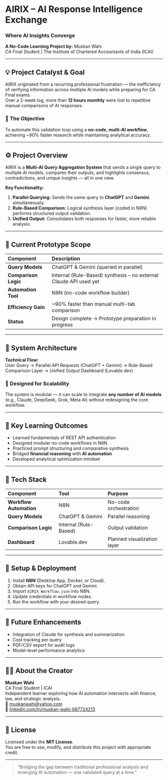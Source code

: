# AIRIX – AI Response Intelligence Exchange  
### Where AI Insights Converge  

**A No-Code Learning Project by:** Muskan Wahi  
CA Final Student | The Institute of Chartered Accountants of India (ICAI)  

---

## 💡 Project Catalyst & Goal  

AIRIX originated from a recurring professional frustration — the inefficiency of verifying information across multiple AI models while preparing for CA Final exams.  
Over a 2-week log, more than **12 hours monthly** were lost to repetitive manual comparisons of AI responses.

### 🎯 The Objective  
To automate this validation loop using a **no-code, multi-AI workflow**, achieving ~90% faster research while maintaining analytical accuracy.

---

## ⚙️ Project Overview  

AIRIX is a **Multi-AI Query Aggregation System** that sends a single query to multiple AI models, compares their outputs, and highlights consensus, contradictions, and unique insights — all in one view.

**Key Functionality:**
1. **Parallel Querying:** Sends the same query to **ChatGPT** and **Gemini** simultaneously.  
2. **Rule-Based Comparison:** Logical synthesis layer (coded in N8N) performs structured output validation.  
3. **Unified Output:** Consolidates both responses for faster, more reliable analysis.

---

## 🧠 Current Prototype Scope  

| Component | Description |
| :--- | :--- |
| **Query Models** | ChatGPT & Gemini (queried in parallel) |
| **Comparison Logic** | Internal (Rule-Based) synthesis – no external Claude API used yet |
| **Automation Tool** | N8N (no-code workflow builder) |
| **Efficiency Gain** | ~90% faster than manual multi-tab comparison |
| **Status** | Design complete → Prototype preparation in progress |

---

## 🧩 System Architecture  

**Technical Flow:**  
User Query → Parallel API Requests (ChatGPT + Gemini)
→ Rule-Based Comparison Layer → Unified Output Dashboard (Lovable.dev)                                                                                                                                             
### 🔁 Designed for Scalability  
The system is modular — it can scale to integrate **any number of AI models** (e.g., Claude, DeepSeek, Grok, Meta AI) without redesigning the core workflow.

---

## 🧾 Key Learning Outcomes  
- Learned fundamentals of REST API authentication  
- Designed modular no-code workflows in N8N  
- Practiced prompt structuring and comparative synthesis  
- Bridged **financial reasoning** with **AI automation**  
- Developed analytical optimization mindset  

---

## 🧰 Tech Stack  

| Component | Tool | Purpose |
| :--- | :--- | :--- |
| **Workflow Automation** | N8N | No-code orchestration |
| **Query Models** | ChatGPT & Gemini | Parallel reasoning |
| **Comparison Logic** | Internal (Rule-Based) | Output validation |
| **Dashboard** | Lovable.dev | Planned visualization layer |

---

## 🚀 Setup & Deployment  

1. Install **N8N** (Desktop App, Docker, or Cloud).  
2. Obtain API keys for ChatGPT and Gemini.  
3. Import `AIRIX_Workflow.json` into N8N.  
4. Update credentials in workflow nodes.  
5. Run the workflow with your desired query.  

---

## 🧭 Future Enhancements  
- Integration of Claude for synthesis and summarization  
- Cost tracking per query  
- PDF/CSV export for audit logs  
- Model-level performance analytics  

---

## 👩‍💻 About the Creator  

**Muskan Wahi**  
CA Final Student | ICAI  
Independent learner exploring how AI automation intersects with finance, law, and strategic analysis.  
📧 muskanwahi@yahoo.com  
💼 [linkedin.com/in/muskan-wahi-687724213](https://linkedin.com/in/muskan-wahi-687724213)  

---

## 📜 License  

Licensed under the **MIT License**.  
You are free to use, modify, and distribute this project with appropriate credit.  

---

> “Bridging the gap between traditional professional analysis and emerging AI automation — one validated query at a time.”
